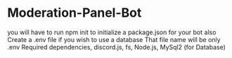 # Moderation-Panel-Bot
you will have to run npm init to initialize a package.json for your bot
also Create a .env file if you wish to use a database
That file name will be only .env
Required dependencies, discord.js, fs, Node.js, MySql2 (for Database)
